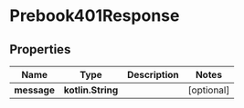 
# Prebook401Response

## Properties
Name | Type | Description | Notes
------------ | ------------- | ------------- | -------------
**message** | **kotlin.String** |  |  [optional]



